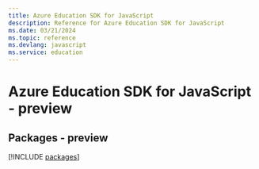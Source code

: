 ```yaml
---
title: Azure Education SDK for JavaScript
description: Reference for Azure Education SDK for JavaScript
ms.date: 03/21/2024
ms.topic: reference
ms.devlang: javascript
ms.service: education
---
```

# Azure Education SDK for JavaScript - preview
## Packages - preview
[!INCLUDE [packages](education-index.md)]